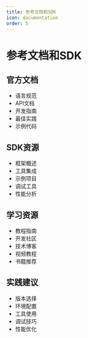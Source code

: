 ```yaml
---
title: 参考文档和SDK
icon: documentation
order: 5
---
```


# 参考文档和SDK

## 官方文档
- 语言规范
- API文档
- 开发指南
- 最佳实践
- 示例代码

## SDK资源
- 框架概述
- 工具集成
- 示例项目
- 调试工具
- 性能分析

## 学习资源
- 教程指南
- 开发社区
- 技术博客
- 视频教程
- 书籍推荐

## 实践建议
- 版本选择
- 环境配置
- 工具使用
- 调试技巧
- 性能优化
